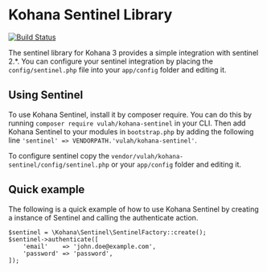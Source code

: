 Kohana Sentinel Library
=======================

[![Build Status](https://travis-ci.org/vulah/kohana-sentinel.svg?branch=master)](https://travis-ci.org/vulah/kohana-sentinel)

The sentinel library for Kohana 3 provides a simple integration with sentinel 2.*. You can configure your sentinel
integration by placing the `config/sentinel.php` file into your `app/config` folder and editing it.

Using Sentinel
--------------

To use Kohana Sentinel, install it by composer require. You can do this by running `composer require vulah/kohana-sentinel` in your CLI.
Then add Kohana Sentinel to your modules in `bootstrap.php` by adding the following line `'sentinel' => VENDORPATH.'vulah/kohana-sentinel'`.

To configure sentinel copy the `vendor/vulah/kohana-sentinel/config/sentinel.php` or your `app/config` folder and editing it.

Quick example
-------------

The following is a quick example of how to use Kohana Sentinel by creating a instance of Sentinel and calling the
authenticate action.

    $sentinel = \Kohana\Sentinel\SentinelFactory::create();
    $sentinel->authenticate([
        'email'    => 'john.doe@example.com',
        'password' => 'password',
    ]);
